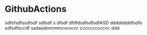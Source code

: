 # GithubActions
 
 sdfsfsdfssdfsdf
sdfsdf s dfsdf dfdfdsdfsdfsdfASD
ddddddddfsdfs
sdfsdfsccdf
sadasdmmmmcvcvcvc
cccccccccccc
ddd
